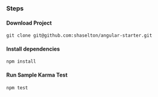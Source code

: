 ### Steps

#### Download Project
```git clone git@github.com:shaselton/angular-starter.git```

#### Install dependencies
```
npm install
````

#### Run Sample Karma Test
```
npm test
```